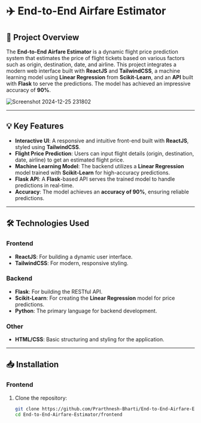 # ✈️ **End-to-End Airfare Estimator** 

## 🚀 Project Overview
The **End-to-End Airfare Estimator** is a dynamic flight price prediction system that estimates the price of flight tickets based on various factors such as origin, destination, date, and airline. This project integrates a modern web interface built with **ReactJS** and **TailwindCSS**, a machine learning model using **Linear Regression** from **Scikit-Learn**, and an **API** built with **Flask** to serve the predictions. The model has achieved an impressive accuracy of **90%**.

![Screenshot 2024-12-25 231802](https://github.com/user-attachments/assets/a18f1677-f2fa-4fb4-85e6-8a205ad8c645)

---

## 💡 Key Features
- **Interactive UI**: A responsive and intuitive front-end built with **ReactJS**, styled using **TailwindCSS**.
- **Flight Price Prediction**: Users can input flight details (origin, destination, date, airline) to get an estimated flight price.
- **Machine Learning Model**: The backend utilizes a **Linear Regression** model trained with **Scikit-Learn** for high-accuracy predictions.
- **Flask API**: A **Flask**-based API serves the trained model to handle predictions in real-time.
- **Accuracy**: The model achieves an **accuracy of 90%**, ensuring reliable predictions.

---

## 🛠️ Technologies Used

### Frontend
- **ReactJS**: For building a dynamic user interface.
- **TailwindCSS**: For modern, responsive styling.

### Backend
- **Flask**: For building the RESTful API.
- **Scikit-Learn**: For creating the **Linear Regression** model for price predictions.
- **Python**: The primary language for backend development.

### Other
- **HTML/CSS**: Basic structuring and styling for the application.

---

## 📥 Installation

### Frontend
1. Clone the repository:
   ```bash
   git clone https://github.com/Prarthnesh-Bharti/End-to-End-Airfare-Estimator.git
   cd End-to-End-Airfare-Estimator/frontend

